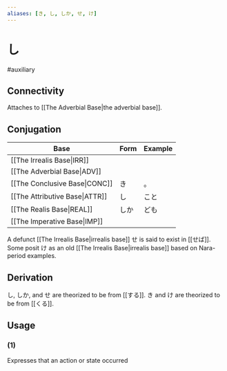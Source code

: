 ```yaml
---
aliases: [き, し, しか, せ, け]
---
```

# し
#auxiliary
## Connectivity
Attaches to [[The Adverbial Base|the adverbial base]].
## Conjugation
| Base                           | Form | Example |
| ------------------------------ | ---- | ------- |
| [[The Irrealis Base\|IRR]]     |      |         |
| [[The Adverbial Base\|ADV]]    |      |         |
| [[The Conclusive Base\|CONC]]  | き   | 。      |
| [[The Attributive Base\|ATTR]] | し   | こと    |
| [[The Realis Base\|REAL]]      | しか | ども    |
| [[The Imperative Base\|IMP]]   |      |         |

A defunct [[The Irrealis Base|irrealis base]] せ is said to exist in [[せば]].
Some posit け as an old [[The Irrealis Base|irrealis base]] based on Nara-period examples.
## Derivation
し, しか, and せ are theorized to be from [[する]]. き and け are theorized to be from [[くる]].
## Usage
### (1)
Expresses that an action or state occurred 